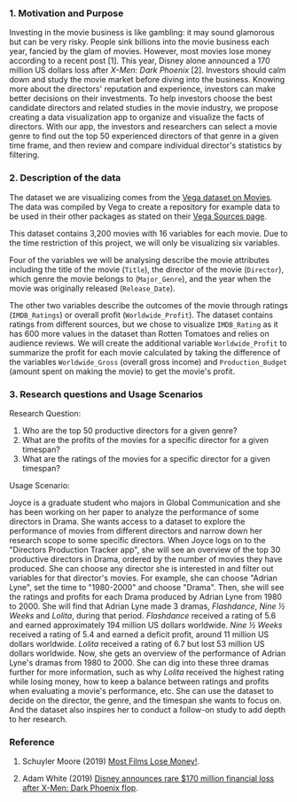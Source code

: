 ### 1. Motivation and Purpose

Investing in the movie business is like gambling: it may sound glamorous but can be very risky. People sink billions into the movie business each year, fancied by the glam of movies. However, most movies lose money according to a recent post [1]. This year, Disney alone announced a 170 million US dollars loss after *X-Men: Dark Phoenix* [2]. Investors should calm down and study the movie market before diving into the business. Knowing more about the directors' reputation and experience, investors can make better decisions on their investments. To help investors choose the best candidate directors and related studies in the movie industry, we propose creating a data visualization app to organize and visualize the facts of directors. With our app, the investors and researchers can select a movie genre to find out the top 50 experienced directors of that genre in a given time frame, and then review and compare individual director's statistics by filtering.

### 2. Description of the data

The dataset we are visualizing comes from the [Vega dataset on Movies](https://raw.githubusercontent.com/vega/vega-datasets/master/data/movies.json). The data was compiled by Vega to create a repository for example data to be used in their other packages as stated on their [Vega Sources page](https://github.com/vega/vega-datasets/blob/master/sources.md).

This dataset contains 3,200 movies with 16 variables for each movie. Due to the time restriction of this project, we will only be visualizing six variables.

Four of the variables we will be analysing describe the movie attributes including the title of the movie (`Title`), the director of the movie (`Director`), which genre the movie belongs to (`Major_Genre`), and the year when the movie was originally released (`Release_Date`). 

The other two variables describe the outcomes of the movie through ratings (`IMDB_Ratings`) or overall profit (`Worldwide_Profit`). The dataset contains ratings from different sources, but we chose to visualize `IMDB_Rating` as it has 600 more values in the dataset than Rotten Tomatoes and relies on audience reviews. We will create the additional variable `Worldwide_Profit` to summarize the profit for each movie calculated by taking the difference of the variables `Worldwide_Gross` (overall gross income) and `Production_Budget` (amount spent on making the movie) to get the movie's profit. 

### 3. Research questions and Usage Scenarios

Research Question:

1. Who are the top 50 productive directors for a given genre?
2. What are the profits of the movies for a specific director for a given timespan?
3. What are the ratings of the movies for a specific director for a given timespan?

Usage Scenario:

Joyce is a graduate student who majors in Global Communication and she has been working on her paper to analyze the performance of some directors in Drama. She wants access to a dataset to explore the performance of movies from different directors and narrow down her research scope to some specific directors. When Joyce logs on to the "Directors Production Tracker app", she will see an overview of the top 30 productive directors in Drama, ordered by the number of movies they have produced. She can choose any director she is interested in and filter out variables for that director's movies. For example, she can choose "Adrian Lyne", set the time to "1980-2000" and choose "Drama". Then, she will see the ratings and profits for each Drama produced by Adrian Lyne from 1980 to 2000. She will find that Adrian Lyne made 3 dramas, *Flashdance*, *Nine ½ Weeks* and *Lolita*, during that period. *Flashdance* received a rating of 5.6 and earned approximately 194 million US dollars worldwide. *Nine ½ Weeks* received a rating of 5.4 and earned a deficit profit, around 11 million US dollars worldwide. *Lolita* received a rating of 6.7 but lost 53 million US dollars worldwide. Now, she gets an overview of the performance of Adrian Lyne's dramas from 1980 to 2000. She can dig into these three dramas further for more information, such as why *Lolita* received the highest rating while losing money, how to keep a balance between ratings and profits when evaluating a movie's performance, etc. She can use the dataset to decide on the director, the genre, and the timespan she wants to focus on. And the dataset also inspires her to conduct a follow-on study to add depth to her research.

### Reference

1. Schuyler Moore (2019) [Most Films Lose Money!](https://www.forbes.com/sites/schuylermoore/2019/01/03/most-films-lose-money/#655084d2739f).

2. Adam White (2019) [Disney announces rare $170 million financial loss after X-Men: Dark Phoenix flop](https://www.independent.co.uk/arts-entertainment/films/news/disney-loss-stock-share-price-x-men-dark-phoenix-box-office-flop-a9046416.html).
 
